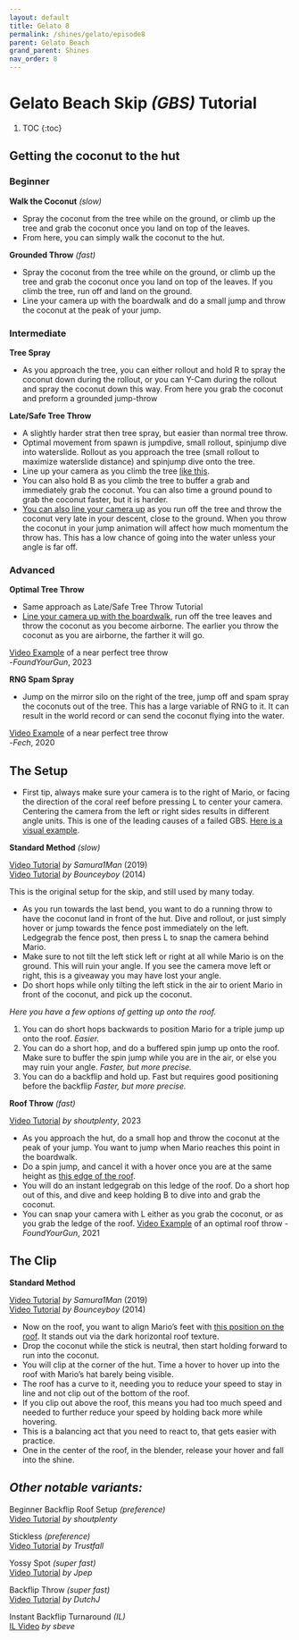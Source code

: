 ```yaml
---
layout: default
title: Gelato 8
permalink: /shines/gelato/episode8
parent: Gelato Beach
grand_parent: Shines
nav_order: 8
---
```

# Gelato Beach Skip *(GBS)* Tutorial

1. TOC
{:toc}

## Getting the coconut to the hut

### Beginner

**Walk the Coconut** *(slow)*
* Spray the coconut from the tree while on the ground, or climb up the tree and grab the coconut once you land on top of the leaves.
* From here, you can simply walk the coconut to the hut.

**Grounded Throw** *(fast)*
* Spray the coconut from the tree while on the ground, or climb up the tree and grab the coconut once you land on top of the leaves. If you climb the tree, run off and land on the ground.
* Line your camera up with the boardwalk and do a small jump and throw the coconut at the peak of your jump.

### Intermediate

**Tree Spray**
* As you approach the tree, you can either rollout and hold R to spray the coconut down during the rollout, or you can Y-Cam during the rollout and spray the coconut down this way. From here you grab the coconut and preform a grounded jump-throw

**Late/Safe Tree Throw**
* A slightly harder strat then tree spray, but easier than normal tree throw.
* Optimal movement from spawn is jumpdive, small rollout, spinjump dive into waterslide. Rollout as you approach the tree (small rollout to maximize waterslide distance) and spinjump dive onto the tree.
* Line up your camera as you climb the tree [like this](https://imgur.com/DrBQTet).
* You can also hold B as you climb the tree to buffer a grab and immediately grab the coconut. You can also time a ground pound to grab the coconut faster, but it is harder.
* [You can also line your camera up](https://imgur.com/YoV7DLF) as you run off the tree and throw the coconut very late in your descent, close to the ground. When you throw the coconut in your jump animation will affect how much momentum the throw has. This has a low chance of going into the water unless your angle is far off.

### Advanced

**Optimal Tree Throw**
* Same approach as Late/Safe Tree Throw Tutorial
* [Line your camera up with the boardwalk](https://imgur.com/YoV7DLF), run off the tree leaves and throw the coconut as you become airborne. The earlier you throw the coconut as you are airborne, the farther it will go.

[Video Example](https://www.youtube.com/watch?v=Ek3-OIBbd_s) of a near perfect tree throw  
-*FoundYourGun*, 2023

**RNG Spam Spray**
* Jump on the mirror silo on the right of the tree, jump off and spam spray the coconuts out of the tree. This has a large variable of RNG to it. It can result in the world record or can send the coconut flying into the water.

[Video Example](https://www.youtube.com/watch?v=g_WcDRyC8fE) of a near perfect tree throw  
-*Fech*, 2020

## The Setup

* First tip, always make sure your camera is to the right of Mario, or facing the direction of the coral reef before pressing L to center your camera. Centering the camera from the left or right sides results in different angle units. This is one of the leading causes of a failed GBS. [Here is a visual example](https://imgur.com/x4dXbBU).

**Standard Method** *(slow)* 

[Video Tutorial](https://www.youtube.com/watch?v=KDajrXdneXI) *by Samura1Man* (2019)  
[Video Tutorial](https://www.youtube.com/watch?v=DovjgxRbEjE) *by Bounceyboy* (2014)

This is the original setup for the skip, and still used by many today.

* As you run towards the last bend, you want to do a running throw to have the coconut land in front of the hut. Dive and rollout, or just simply hover or jump towards the fence post immediately on the left. Ledgegrab the fence post, then press L to snap the camera behind Mario.
* Make sure to not tilt the left stick left or right at all while Mario is on the ground. This will ruin your angle. If you see the camera move left or right, this is a giveaway you may have lost your angle.
* Do short hops while only tilting the left stick in the air to orient Mario in front of the coconut, and pick up the coconut.

*Here you have a few options of getting up onto the roof.*
1. You can do short hops backwards to position Mario for a triple jump up onto the roof. *Easier.*
2. You can do a short hop, and do a buffered spin jump up onto the roof. Make sure to buffer the spin jump while you are in the air, or else you may ruin your angle. *Faster, but more precise.*
3. You can do a backflip and hold up. Fast but requires good positioning before the backflip *Faster, but more precise.*

**Roof Throw** *(fast)*

[Video Tutorial](https://www.youtube.com/watch?v=JPpC6Oh-h6s) *by shoutplenty*, 2023

* As you approach the hut, do a small hop and throw the coconut at the peak of your jump. You want to jump when Mario reaches this point in the boardwalk.
* Do a spin jump, and cancel it with a hover once you are at the same height as [this edge of the roof](https://imgur.com/KjP3fGY).
* You will do an instant ledgegrab on this ledge of the roof. Do a short hop out of this, and dive and keep holding B to dive into and grab the coconut.
* You can snap your camera with L either as you grab the coconut, or as you grab the ledge of the roof.
[Video Example](https://www.youtube.com/watch?v=zcG6KElMBT4) of an optimal roof throw
-*FoundYourGun*, 2021

## The Clip

**Standard Method**

[Video Tutorial](https://www.youtube.com/watch?v=KDajrXdneXI) *by Samura1Man* (2019)  
[Video Tutorial](https://www.youtube.com/watch?v=DovjgxRbEjE) *by Bounceyboy* (2014)

* Now on the roof, you want to align Mario’s feet with [this position on the roof](https://imgur.com/JFL5oY3). It stands out via the dark horizontal roof texture.
* Drop the coconut while the stick is neutral, then start holding forward to run into the coconut.
* You will clip at the corner of the hut. Time a hover to hover up into the roof with Mario’s hat barely being visible.
* The roof has a curve to it, needing you to reduce your speed to stay in line and not clip out of the bottom of the roof.
* If you clip out above the roof, this means you had too much speed and needed to further reduce your speed by holding back more while hovering.
* This is a balancing act that you need to react to, that gets easier with practice.
* One in the center of the roof, in the blender, release your hover and fall into the shine.


## *Other notable variants:*  
Beginner Backflip Roof Setup *(preference)*  
[Video Tutorial](https://www.youtube.com/watch?v=wPACIUb2nYU) *by shoutplenty*

Stickless *(preference)*  
[Video Tutorial](https://www.youtube.com/watch?v=DPn6m8YF8hk) *by Trustfall*

Yossy Spot *(super fast)*  
[Video Tutorial](https://www.youtube.com/watch?v=I-P6he1nSQY) *by Jpep*

Backflip Throw *(super fast)*  
[Video Tutorial](https://www.youtube.com/watch?v=SxE0zDYr_fs) *by DutchJ*

Instant Backflip Turnaround *(IL)*  
[IL Video](https://www.youtube.com/watch?v=I53jRzHVHbs) *by sbeve*
